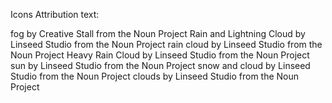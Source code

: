 Icons Attribution text:

fog by Creative Stall from the Noun Project
Rain and Lightning Cloud by Linseed Studio from the Noun Project
rain cloud by Linseed Studio from the Noun Project
Heavy Rain Cloud by Linseed Studio from the Noun Project
sun by Linseed Studio from the Noun Project
snow and cloud by Linseed Studio from the Noun Project
clouds by Linseed Studio from the Noun Project
